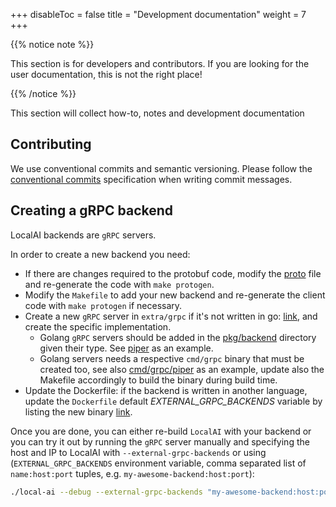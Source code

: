 
+++
disableToc = false
title = "Development documentation"
weight = 7
+++

{{% notice note %}}

This section is for developers and contributors. If you are looking for the user documentation, this is not the right place!

{{% /notice %}}

This section will collect how-to, notes and development documentation

## Contributing

We use conventional commits and semantic versioning. Please follow the [conventional commits](https://www.conventionalcommits.org/en/v1.0.0/) specification when writing commit messages.

## Creating a gRPC backend

LocalAI backends are `gRPC` servers.

In order to create a new backend you need:

- If there are changes required to the protobuf code, modify the [proto](https://github.com/go-skynet/LocalAI/blob/master/pkg/grpc/proto/backend.proto) file and re-generate the code with `make protogen`.
- Modify the `Makefile` to add your new backend and re-generate the client code with `make protogen` if necessary.
- Create a new `gRPC` server in `extra/grpc` if it's not written in go: [link](https://github.com/go-skynet/LocalAI/tree/master/extra/grpc), and create the specific implementation.
    - Golang `gRPC` servers should be added in the [pkg/backend](https://github.com/go-skynet/LocalAI/tree/master/pkg/backend) directory given their type. See [piper](https://github.com/go-skynet/LocalAI/blob/master/pkg/backend/tts/piper.go) as an example.
    - Golang servers needs a respective `cmd/grpc` binary that must be created too, see also [cmd/grpc/piper](https://github.com/go-skynet/LocalAI/tree/master/cmd/grpc/piper) as an example, update also the Makefile accordingly to build the binary during build time.
- Update the Dockerfile: if the backend is written in another language, update the `Dockerfile` default *EXTERNAL_GRPC_BACKENDS* variable by listing the new binary [link](https://github.com/go-skynet/LocalAI/blob/c2233648164f67cdb74dd33b8d46244e14436ab3/Dockerfile#L14).

Once you are done, you can either re-build `LocalAI` with your backend or you can try it out by running the `gRPC` server manually and specifying the host and IP to LocalAI with `--external-grpc-backends` or using (`EXTERNAL_GRPC_BACKENDS` environment variable, comma separated list of `name:host:port` tuples, e.g. `my-awesome-backend:host:port`):

```bash
./local-ai --debug --external-grpc-backends "my-awesome-backend:host:port" ...
```
